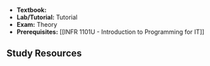 - **Textbook:** 
- **Lab/Tutorial:** Tutorial
- **Exam:** Theory
- **Prerequisites:** [[INFR 1101U - Introduction to Programming for IT]]

## Study Resources